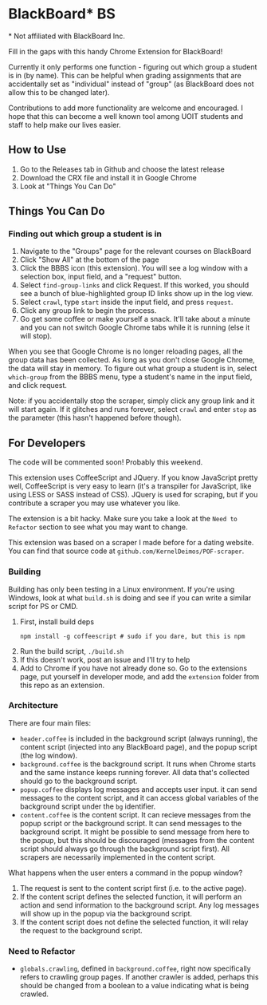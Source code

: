 # BlackBoard* BS
\* Not affiliated with BlackBoard Inc.

Fill in the gaps with this handy Chrome Extension for BlackBoard!

Currently it only performs one function - figuring out which group a student
is in (by name). This can be helpful when grading assignments that are
accidentally set as "individual" instead of "group" (as BlackBoard does not
allow this to be changed later).

Contributions to add more functionality are welcome and encouraged. I hope that
this can become a well known tool among UOIT students and staff to help make
our lives easier.

## How to Use
1. Go to the Releases tab in Github and choose the latest release
2. Download the CRX file and install it in Google Chrome
3. Look at "Things You Can Do"

## Things You Can Do

### Finding out which group a student is in
1. Navigate to the "Groups" page for the relevant courses on BlackBoard
2. Click "Show All" at the bottom of the page
3. Click the BBBS icon (this extension). You will see a log window with a
   selection box, input field, and a "request" button.
4. Select `find-group-links` and click Request. If this worked, you should see
   a bunch of blue-highlighted group ID links show up in the log view.
5. Select `crawl`, type `start` inside the input field, and press `request`.
6. Click any group link to begin the process.
7. Go get some coffee or make yourself a snack. It'll take about a minute and
   you can not switch Google Chrome tabs while it is running (else it will stop).

When you see that Google Chrome is no longer reloading pages, all the group
data has been collected. As long as you don't close Google Chrome, the data
will stay in memory. To figure out what group a student is in, select
`which-group` from the BBBS menu, type a student's name in the input field, and
click request.

Note: if you accidentally stop the scraper, simply click any group link and it
will start again. If it glitches and runs forever, select `crawl` and enter
`stop` as the parameter (this hasn't happened before though).

## For Developers
The code will be commented soon! Probably this weekend.

This extension uses CoffeeScript and JQuery. If you know JavaScript pretty well,
CoffeeScript is very easy to learn (it's a transpiler for JavaScript, like using
LESS or SASS instead of CSS). JQuery is used for scraping, but if you contribute
a scraper you may use whatever you like.

The extension is a bit hacky. Make sure you take a look at the
`Need to Refactor` section to see what you may want to change.

This extension was based on a scraper I made before for a dating website. You
can find that source code at `github.com/KernelDeimos/POF-scraper`.

### Building
Building has only been testing in a Linux environment. If you're using Windows,
look at what `build.sh` is doing and see if you can write a similar script for
PS or CMD.

1. First, install build deps
   ```
   npm install -g coffeescript # sudo if you dare, but this is npm
   ```
2. Run the build script, `./build.sh`
3. If this doesn't work, post an issue and I'll try to help
4. Add to Chrome if you have not already done so. Go to the extensions page, put
   yourself in developer mode, and add the `extension` folder from this repo as
   an extension.

### Architecture
There are four main files:
- `header.coffee` is included in the background script (always running),
    the content script (injected into any BlackBoard page),
    and the popup script (the log window).
- `background.coffee` is the background script. It runs when Chrome starts and
  the same instance keeps running forever. All data that's collected should go
  to the background script.
- `popup.coffee` displays log messages and accepts user input. it can send
  messages to the content script, and it can access global variables of the
  background script under the `bg` identifier.
- `content.coffee` is the content script. It can recieve messages from the
  popup script or the background script. It can send messages to the background
  script. It might be possible to send message from here to the popup, but this
  should be discouraged (messages from the content script should always go
  through the background script first). All scrapers are necessarily implemented
  in the content script.

What happens when the user enters a command in the popup window?
1. The request is sent to the content script first (i.e. to the active page).
2. If the content script defines the selected function, it will perform an
   action and send information to the background script. Any log messages will
   show up in the popup via the background script.
3. If the content script does not define the selected function, it will relay
   the request to the background script.

### Need to Refactor
- `globals.crawling`, defined in `background.coffee`, right now specifically
  refers to crawling group pages. If another crawler is added, perhaps this
  should be changed from a boolean to a value indicating what is being crawled.
